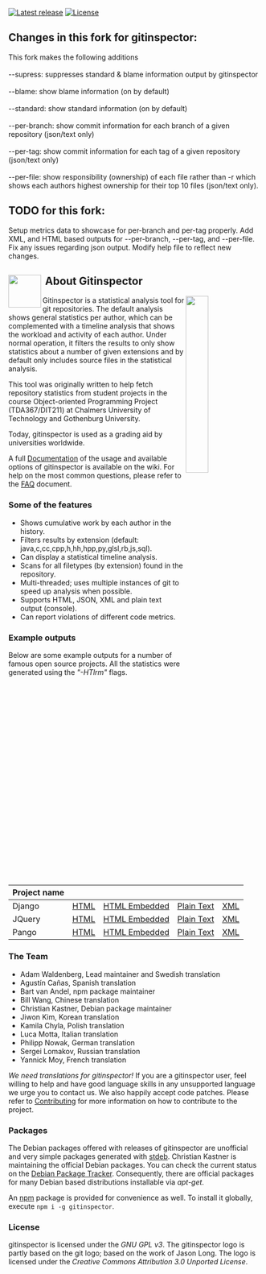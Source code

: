 [![Latest release](https://img.shields.io/github/release/ejwa/gitinspector.svg?style=flat-square)](https://github.com/ejwa/gitinspector/releases/latest)
[![License](https://img.shields.io/github/license/ejwa/gitinspector.svg?style=flat-square)](https://github.com/ejwa/gitinspector/blob/master/LICENSE.txt)

<h2>
  Changes in this fork for gitinspector:
</h2>
This fork makes the following additions<br></br>
--supress: suppresses standard & blame information output by gitinspector<br></br>
--blame: show blame information (on by default)<br></br>
--standard: show standard information (on by default)<br></br>
--per-branch: show commit information for each branch of a given repository (json/text only)<br></br>
--per-tag: show commit information for each tag of a given repository (json/text only)<br></br>
--per-file: show responsibility (ownership) of each file rather than -r which shows each authors highest ownership for their top 10 files (json/text only). 

<h2>
  TODO for this fork:
</h2>
Setup metrics data to showcase for per-branch and per-tag properly. 
Add XML, and HTML based outputs for --per-branch, --per-tag, and --per-file.
Fix any issues regarding json output.
Modify help file to reflect new changes.



<h2>
 <img align="left" height="65px"
      src="https://raw.githubusercontent.com/ejwa/gitinspector/master/gitinspector/html/gitinspector_piclet.png"/>
      &nbsp;About Gitinspector
</h2>
<img align="right" width="30%" src="https://raw.github.com/wiki/ejwa/gitinspector/images/html_example.jpg" />
Gitinspector is a statistical analysis tool for git repositories. The default analysis shows general statistics per author, which can be complemented with a timeline analysis that shows the workload and activity of each author. Under normal operation, it filters the results to only show statistics about a number of given extensions and by default only includes source files in the statistical analysis.

This tool was originally written to help fetch repository statistics from student projects in the course Object-oriented Programming Project (TDA367/DIT211) at Chalmers University of Technology and Gothenburg University.

Today, gitinspector is used as a grading aid by universities worldwide.

A full [Documentation](https://github.com/ejwa/gitinspector/wiki/Documentation) of the usage and available options of gitinspector is available on the wiki. For help on the most common questions, please refer to the [FAQ](https://github.com/ejwa/gitinspector/wiki/FAQ) document.

### Some of the features
  * Shows cumulative work by each author in the history.
  * Filters results by extension (default: java,c,cc,cpp,h,hh,hpp,py,glsl,rb,js,sql).
  * Can display a statistical timeline analysis.
  * Scans for all filetypes (by extension) found in the repository.
  * Multi-threaded; uses multiple instances of git to speed up analysis when possible.
  * Supports HTML, JSON, XML and plain text output (console).
  * Can report violations of different code metrics.

### Example outputs
Below are some example outputs for a number of famous open source projects. All the statistics were generated using the *"-HTlrm"* flags.

| Project name | | | | |
|---|---|---|---|---|
| Django | [HTML](http://githubproxy.ejwa.se/wiki/ejwa/gitinspector/examples/django_output.html) | [HTML Embedded](http://githubproxy.ejwa.se/wiki/ejwa/gitinspector/examples/django_output.emb.html) | [Plain Text](http://githubproxy.ejwa.se/wiki/ejwa/gitinspector/examples/django_output.txt) | [XML](http://githubproxy.ejwa.se/wiki/ejwa/gitinspector/examples/django_output.xml) |
| JQuery | [HTML](http://githubproxy.ejwa.se/wiki/ejwa/gitinspector/examples/jquery_output.html) | [HTML Embedded](http://githubproxy.ejwa.se/wiki/ejwa/gitinspector/examples/jquery_output.emb.html) | [Plain Text](http://githubproxy.ejwa.se/wiki/ejwa/gitinspector/examples/jquery_output.txt) | [XML](http://githubproxy.ejwa.se/wiki/ejwa/gitinspector/examples/jquery_output.xml) |
| Pango | [HTML](http://githubproxy.ejwa.se/wiki/ejwa/gitinspector/examples/pango_output.html) | [HTML Embedded](http://githubproxy.ejwa.se/wiki/ejwa/gitinspector/examples/pango_output.emb.html) | [Plain Text](http://githubproxy.ejwa.se/wiki/ejwa/gitinspector/examples/pango_output.txt) | [XML](http://githubproxy.ejwa.se/wiki/ejwa/gitinspector/examples/pango_output.xml) |

### The Team
  * Adam Waldenberg, Lead maintainer and Swedish translation
  * Agustín Cañas, Spanish translation
  * Bart van Andel, npm package maintainer
  * Bill Wang, Chinese translation
  * Christian Kastner, Debian package maintainer
  * Jiwon Kim, Korean translation
  * Kamila Chyla, Polish translation
  * Luca Motta, Italian translation
  * Philipp Nowak, German translation
  * Sergei Lomakov, Russian translation
  * Yannick Moy, French translation

*We need translations for gitinspector!* If you are a gitinspector user, feel willing to help and have good language skills in any unsupported language we urge you to contact us. We also happily accept code patches. Please refer to [Contributing](https://github.com/ejwa/gitinspector/wiki/Contributing) for more information on how to contribute to the project.

### Packages
The Debian packages offered with releases of gitinspector are unofficial and very simple packages generated with [stdeb](https://github.com/astraw/stdeb). Christian Kastner is maintaining the official Debian packages. You can check the current status on the [Debian Package Tracker](https://tracker.debian.org/pkg/gitinspector).  Consequently, there are official packages for many Debian based distributions installable via *apt-get*.

An [npm](https://npmjs.com) package is provided for convenience as well. To install it globally, execute `npm i -g gitinspector`.

### License
gitinspector is licensed under the *GNU GPL v3*. The gitinspector logo is partly based on the git logo; based on the work of Jason Long. The logo is licensed under the *Creative Commons Attribution 3.0 Unported License*.
